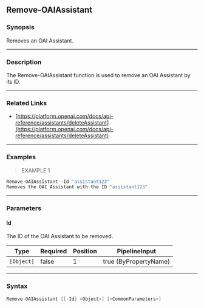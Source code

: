 Remove-OAIAssistant
-------------------

### Synopsis
Removes an OAI Assistant.

---

### Description

The Remove-OAIAssistant function is used to remove an OAI Assistant by its ID.

---

### Related Links
* [https://platform.openai.com/docs/api-reference/assistants/deleteAssistant](https://platform.openai.com/docs/api-reference/assistants/deleteAssistant)

---

### Examples
> EXAMPLE 1

```PowerShell
Remove-OAIAssistant -Id "assistant123"
Removes the OAI Assistant with the ID "assistant123".
```

---

### Parameters
#### **Id**
The ID of the OAI Assistant to be removed.

|Type      |Required|Position|PipelineInput        |
|----------|--------|--------|---------------------|
|`[Object]`|false   |1       |true (ByPropertyName)|

---

### Syntax
```PowerShell
Remove-OAIAssistant [[-Id] <Object>] [<CommonParameters>]
```
